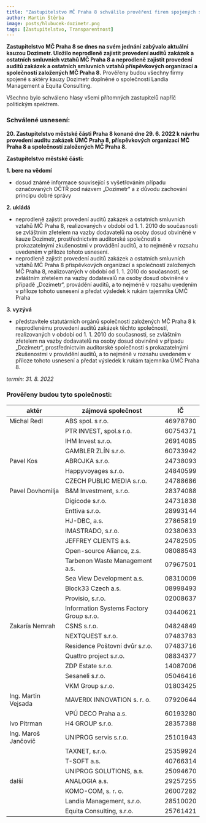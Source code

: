 ```yaml
---
title: "Zastupitelstvo MČ Praha 8 schválilo prověření firem spojených s aktéry kauzy Dozimetr"
author: Martin Štěrba
image: posts/hlubucek-dozimetr.png
tags: [Zastupitelstvo, Transparentnost]
---
```


**Zastupitelstvo MČ Praha 8 se dnes na svém jednání zabývalo aktuální kauzou Dozimetr. Uložilo neprodleně zajistit provedení auditů zakázek a ostatních smluvních vztahů MČ Praha 8 a neprodleně zajistit provedení auditů zakázek a ostatních smluvních vztahů příspěvkových organizací a společností založených MČ Praha 8.** Prověřeny budou všechny firmy spojené s aktéry kauzy Dozimetr doplněné o společnosti Landia Management a Equita Consulting.

Všechno bylo schváleno hlasy všemi přítomných zastupitelů napříč politickým spektrem.

### Schválené usnesení: 

**20. Zastupitelstvo městské části Praha 8 konané dne 29. 6. 2022 k návrhu provedení auditu zakázek ÚMČ Praha 8, příspěvkových organizací MČ Praha 8 a společností založených MČ Praha 8.**

**Zastupitelstvo městské části:**

**1. bere na vědomí**
- dosud známé informace související s vyšetřováním případu označovaných OČTŘ pod názvem „Dozimetr“ a z důvodu zachování principu dobré správy 

**2. ukládá**
- neprodleně zajistit provedení auditů zakázek a ostatních smluvních vztahů MČ Praha 8, realizovaných v období od 1. 1. 2010 do současnosti se zvláštním zřetelem na vazby dodavatelů na osoby dosud obviněné v kauze Dozimetr, prostřednictvím auditorské společnosti s prokazatelnými zkušenostmi v provádění auditů, a to nejméně v rozsahu uvedeném v příloze tohoto usnesení. 
- neprodleně zajistit provedení auditů zakázek a ostatních smluvních vztahů MČ Praha 8 příspěvkových organizací a společností založených MČ Praha 8, realizovaných v období od 1. 1. 2010 do současnosti, se zvláštním zřetelem na vazby dodatevalů na osoby dosud obviněné v případě „Dozimetr“, provádění auditů, a to nejméně v rozsahu uvedením v příloze tohoto usnesení a předat výsledek k rukám tajemníka ÚMČ Praha 

**3. vyzývá**
-  představitele statutárních orgánů společnosti založených MČ Praha 8 k neprodlenému provedení auditů zakázek těchto společností, realizovaných v období od 1. 1. 2010 do současnosti, se zvláštním zřetelem na vazby dodavatelů na osoby dosud obviněné v případu „Dozimetr“, prostřednictvím auditorské společnosti s prokazatelnými zkušenostmi v provádění auditů, a to nejméně v rozsahu uvedeném v příloze tohoto usnesení a předat výsledek k rukám tajemníka ÚMČ Praha 8. 

*termín: 31. 8. 2022*

### Prověřeny budou tyto společnosti:

| aktér               | zájmová společnost                       | IČ       |
|---------------------|------------------------------------------|----------|
| Michal Redl         | ABS spol. s r.o.	                       | 46978780 |
|                     | PTR INVEST, spol.s r.o.                  | 60754371 |
|                     | IHM Invest s.r.o.                        | 26914085 |
|                     | GAMBLER ZLÍN s.r.o.                      | 60733942 |
| Pavel Kos           | ABROJKA s.r.o.	                         | 24738093 |
|                     | Happyvoyages s.r.o.                      | 24840599 |
|                     | CZECH PUBLIC MEDIA s.r.o.                | 24788686 |
|Pavel Dovhomilja     | B&M Investment, s.r.o.                   | 28374088 |
|                     | Digicode s.r.o.	                         | 24731838 |
|                     | Enttiva s.r.o.	                         | 28993144 |
|                     | HJ-DBC, a.s.	                           | 27865819 |
|                     | IMASTRADO, s.r.o.	                       | 02380633 |
|                     | JEFFREY CLIENTS a.s.                     | 24782505 |
|		                  | Open-source Aliance, z.s.                | 08088543 |
|		                  | Tarbenon Waste Management a.s.           | 07967501 |
|  		                | Sea View Development a.s.	               | 08310009 |
| 		                | Block33 Czech a.s.		                   | 08998493 |
|		                  | Provisio, s.r.o.		                     | 02008637 |
|		                  | Information Systems Factory Group s.r.o. | 03440621 |
|Zakaría Nemrah	      | CSNS s.r.o.		                           | 04824849 |
| 		                | NEXTQUEST s.r.o.		                     | 07483783 |
| 		                | Residence Poštovní dvůr s.r.o.           | 07483716 |
| 		                | Quattro project s.r.o.	                 | 08834377 |
|		                  | ZDP Estate s.r.o.		                     | 14087006 |
|	                    | Sesaneli s.r.o.	                         | 05046416 |
| 		                | VKM Group s.r.o.	                       | 01803425 |
| Ing. Martin Vejsada | MAVERIX INNOVATION s. r. o.              | 07920644 |
| 		                | VPÚ DECO Praha a.s.	                     | 60193280 |
|Ivo Pitrman	        |	H4 GROUP s.r.o.	                         | 28357388 |
| Ing. Maroš Jančovič |	UNIPROG servis s.r.o.	                   | 25101943 |
|		                  |	TAXNET, s.r.o.		                       | 25359924 |
|		                  |	T-SOFT a.s.		                           | 40766314 |
|		                  | UNIPROG SOLUTIONS, a.s.	                 | 25094670 |
| další 	            |	ANALOGIA a.s.	                           | 29257255 |
| 		                | KOMO-COM, s. r. o.	                     | 26007282 |
| 		                |	Landia Management, s.r.o.                | 28510020 |
| 		                |	Equita Consulting, s.r.o.                | 25761421 |
